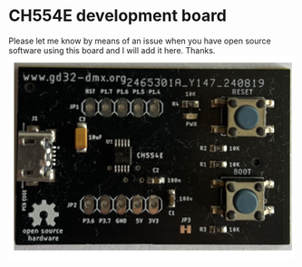 # CH554E development board

Please let me know by means of an issue when you have open source software using this board and I will add it here. Thanks.
![](https://github.com/vanvught/CH554E-dev-board/blob/main/CH554E-dev-board.png)